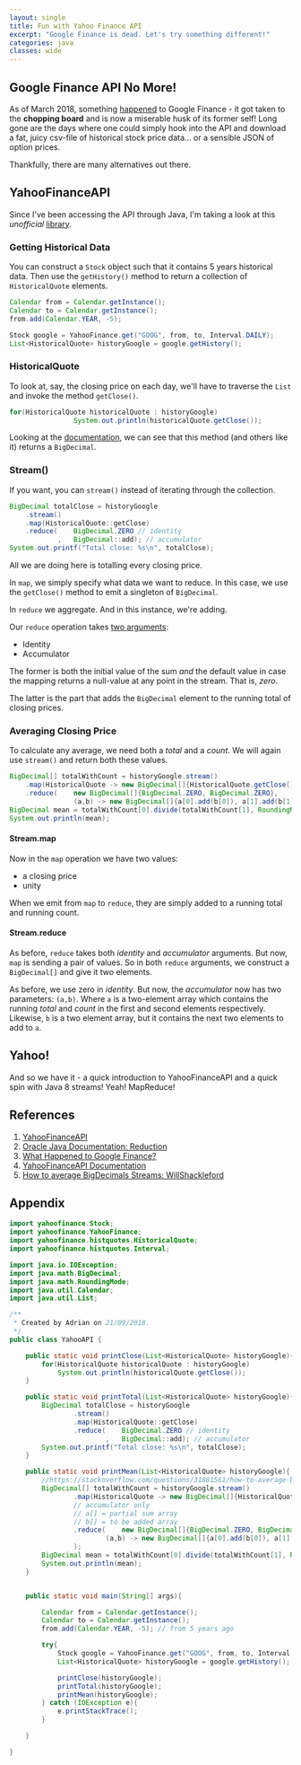 ```yaml
---
layout: single
title: Fun with Yahoo Finance API
excerpt: "Google Finance is dead. Let's try something different!"
categories: java
classes: wide
---
```


## Google Finance API No More!

As of March 2018, something [happened](https://www.marketbeat.com/press-room/google-finance-changes-and-alternatives/) to Google Finance - it got taken to the __chopping board__ and is now a miserable husk of its former self!
Long gone are the days where one could simply hook into the API and download a fat, juicy csv-file of historical stock price data... or a sensible JSON of option prices.

Thankfully, there are many alternatives out there.

## YahooFinanceAPI

Since I've been accessing the API through Java, I'm taking a look at this _unofficial_ [library](https://financequotes-api.com).


### Getting Historical Data

You can construct a `Stock` object such that it contains 5 years historical data.
Then use the `getHistory()` method to return a collection of `HistoricalQuote` elements.

```java
Calendar from = Calendar.getInstance();
Calendar to = Calendar.getInstance();
from.add(Calendar.YEAR, -5); 

Stock google = YahooFinance.get("GOOG", from, to, Interval.DAILY);
List<HistoricalQuote> historyGoogle = google.getHistory();
```
### HistoricalQuote

To look at, say, the closing price on each day, we'll have to traverse the `List` and invoke the method `getClose()`.

```java
for(HistoricalQuote historicalQuote : historyGoogle)
                System.out.println(historicalQuote.getClose());
```
Looking at the [documentation](https://financequotes-api.com/javadoc/yahoofinance/YahooFinance.html), we can see that this method (and others like it) returns a `BigDecimal`.

### Stream()

If you want, you can `stream()` instead of iterating through the collection.

```java
BigDecimal totalClose = historyGoogle
	.stream()
	.map(HistoricalQuote::getClose)
	.reduce(    BigDecimal.ZERO // identity
    		,   BigDecimal::add); // accumulator
System.out.printf("Total close: %s\n", totalClose);
```            
All we are doing here is totalling every closing price.

In `map`, we simply specify what data we want to reduce.
In this case, we use the `getClose()` method to emit a singleton of `BigDecimal`.

In `reduce` we aggregate. 
And in this instance, we're adding.

Our `reduce` operation takes [two arguments](https://docs.oracle.com/javase/tutorial/collections/streams/reduction.html#reduce): 
* Identity
* Accumulator

The former is both the initial value of the sum _and_ the default value in case the mapping returns a null-value at any point in the stream.
That is, _zero_.

The latter is the part that adds the `BigDecimal` element to the running total of closing prices.

### Averaging Closing Price

To calculate any average, we need both a _total_ and a _count_.
We will again use `stream()` and return both these values.

```java
BigDecimal[] totalWithCount = historyGoogle.stream()
	.map(HistoricalQuote -> new BigDecimal[]{HistoricalQuote.getClose(), BigDecimal.ONE})
	.reduce(    new BigDecimal[]{BigDecimal.ZERO, BigDecimal.ZERO},         // identity
                (a,b) -> new BigDecimal[]{a[0].add(b[0]), a[1].add(b[1])}); // accumulator            
BigDecimal mean = totalWithCount[0].divide(totalWithCount[1], RoundingMode.HALF_UP);
System.out.println(mean);
```

#### Stream.map

Now in the `map` operation we have two values: 
* a closing price
* unity

When we emit from `map` to `reduce`, they are simply added to a running total and running count.

#### Stream.reduce

As before, `reduce` takes both _identity_ and _accumulator_ arguments.
But now, `map` is sending a pair of values.
So in both `reduce` arguments, we construct a `BigDecimal[]` and give it two elements.

As before, we use zero in _identity_.
But now, the _accumulator_ now has two parameters: `(a,b)`.
Where `a` is a two-element array which contains the running _total_ and _count_ in the first and second elements respectively.
Likewise, `b` is a two element array, but it contains the next two elements to add to `a`.

## Yahoo!

And so we have it - a quick introduction to YahooFinanceAPI and a quick spin with Java 8 streams! Yeah! MapReduce!

## References

1. [YahooFinanceAPI](https://financequotes-api.com)
2. [Oracle Java Documentation: Reduction](https://docs.oracle.com/javase/tutorial/collections/streams/reduction.html)
3. [What Happened to Google Finance?](www.marketbeat.com/press-room/google-finance-changes-and-alternatives/)
4. [YahooFinanceAPI Documentation](https://financequotes-api.com/javadoc/yahoofinance/YahooFinance.html)
5. [How to average BigDecimals Streams: WillShackleford](https://stackoverflow.com/a/31882656)

## Appendix

```java
import yahoofinance.Stock;
import yahoofinance.YahooFinance;
import yahoofinance.histquotes.HistoricalQuote;
import yahoofinance.histquotes.Interval;

import java.io.IOException;
import java.math.BigDecimal;
import java.math.RoundingMode;
import java.util.Calendar;
import java.util.List;

/**
 * Created by Adrian on 21/09/2018.
 */
public class YahooAPI {

    public static void printClose(List<HistoricalQuote> historyGoogle){
        for(HistoricalQuote historicalQuote : historyGoogle)
            System.out.println(historicalQuote.getClose());
    }

    public static void printTotal(List<HistoricalQuote> historyGoogle){
        BigDecimal totalClose = historyGoogle
                .stream()
                .map(HistoricalQuote::getClose)
                .reduce(    BigDecimal.ZERO // identity
                        ,   BigDecimal::add); // accumulator
        System.out.printf("Total close: %s\n", totalClose);
    }

    public static void printMean(List<HistoricalQuote> historyGoogle){
        //https://stackoverflow.com/questions/31881561/how-to-average-bigdecimals-using-streams
        BigDecimal[] totalWithCount = historyGoogle.stream()
                .map(HistoricalQuote -> new BigDecimal[]{HistoricalQuote.getClose(), BigDecimal.ONE})
                // accumulator only
                // a[] = partial sum array
                // b[] = to be added array
                .reduce(    new BigDecimal[]{BigDecimal.ZERO, BigDecimal.ZERO},     // identity
                        (a,b) -> new BigDecimal[]{a[0].add(b[0]), a[1].add(b[1])}   // accumulator
                );
        BigDecimal mean = totalWithCount[0].divide(totalWithCount[1], RoundingMode.HALF_UP);
        System.out.println(mean);
    }


    public static void main(String[] args){

        Calendar from = Calendar.getInstance();
        Calendar to = Calendar.getInstance();
        from.add(Calendar.YEAR, -5); // from 5 years ago

        try{
            Stock google = YahooFinance.get("GOOG", from, to, Interval.DAILY);
            List<HistoricalQuote> historyGoogle = google.getHistory();

            printClose(historyGoogle);
            printTotal(historyGoogle);
            printMean(historyGoogle);
        } catch (IOException e){
            e.printStackTrace();
        }

    }

}
```




